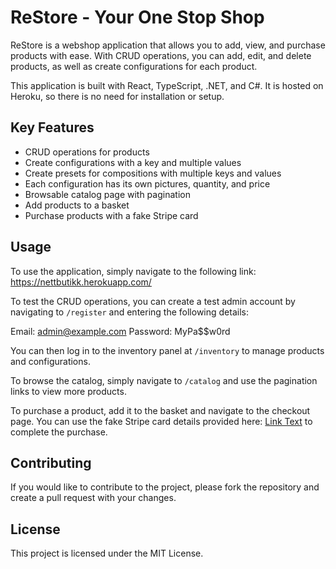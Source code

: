 # ReStore - Your One Stop Shop

ReStore is a webshop application that allows you to add, view, and purchase products with ease. With CRUD operations, you can add, edit, and delete products, as well as create configurations for each product.

This application is built with React, TypeScript, .NET, and C#. It is hosted on Heroku, so there is no need for installation or setup.

## Key Features

- CRUD operations for products
- Create configurations with a key and multiple values
- Create presets for compositions with multiple keys and values
- Each configuration has its own pictures, quantity, and price
- Browsable catalog page with pagination
- Add products to a basket
- Purchase products with a fake Stripe card

## Usage

To use the application, simply navigate to the following link: 
https://nettbutikk.herokuapp.com/

To test the CRUD operations, you can create a test admin account by navigating to `/register` and entering the following details:

Email: admin@example.com
Password: MyPa$$w0rd

You can then log in to the inventory panel at `/inventory` to manage products and configurations.

To browse the catalog, simply navigate to `/catalog` and use the pagination links to view more products.

To purchase a product, add it to the basket and navigate to the checkout page. You can use the fake Stripe card details provided here: [Link Text](https://stripe.com/docs/testing) to complete the purchase.

## Contributing

If you would like to contribute to the project, please fork the repository and create a pull request with your changes.

## License

This project is licensed under the MIT License.